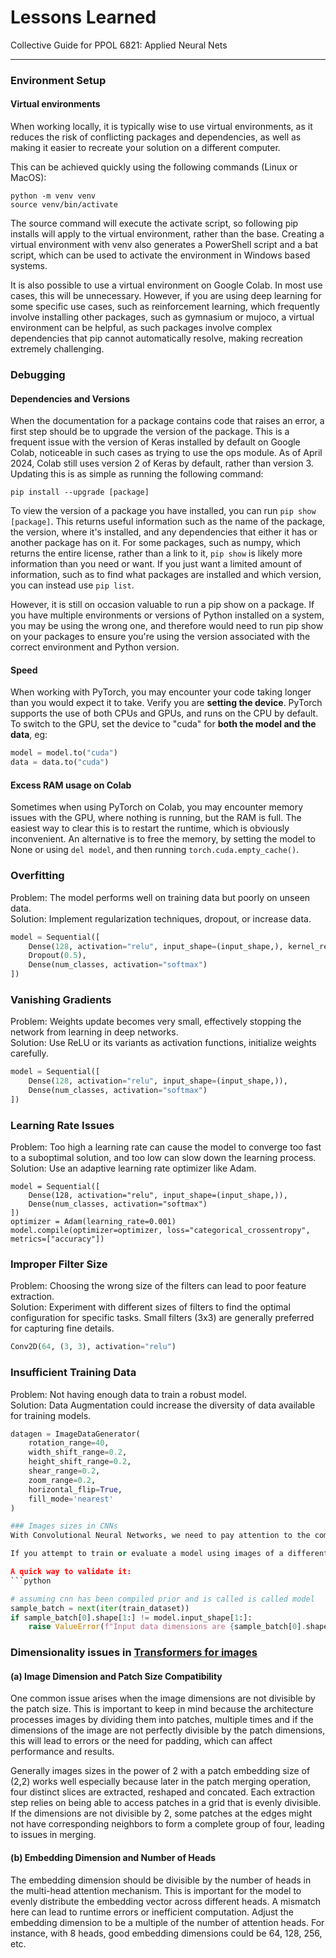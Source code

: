 # Lessons Learned
Collective Guide for PPOL 6821: Applied Neural Nets

***

### Environment Setup
#### Virtual environments
When working locally, it is typically wise to use virtual environments,
as it reduces the risk of conflicting packages and dependencies, as well as
making it easier to recreate your solution on a different computer.

This can be achieved quickly using the following commands (Linux or MacOS):
```commandline
python -m venv venv
source venv/bin/activate
```

The source command will execute the activate script, so following pip 
installs will apply to the virtual environment, rather than the base. 
Creating a virtual environment with venv also generates a PowerShell script
and a bat script, which can be used to activate the environment in Windows
based systems.

It is also possible to use a virtual environment on Google Colab. In most
use cases, this will be unnecessary. However, if you are using deep 
learning for some specific use cases, such as reinforcement learning,
which frequently involve installing other packages, such as gymnasium or 
mujoco, a virtual environment can be helpful, as such packages involve
complex dependencies that pip cannot automatically resolve, making 
recreation extremely challenging.

### Debugging
#### Dependencies and Versions
When the documentation for a package contains code that raises an error,
a first step should be to upgrade the version of the package.
This is a frequent issue with the version of Keras installed by default
on Google Colab, noticeable in such cases as trying to use the ops module.
As of April 2024, Colab still uses version 2 of Keras by default, rather 
than version 3. Updating this is as simple as running the following 
command:

```commandline
pip install --upgrade [package]
```

To view the version of a package you have installed, you can run 
`pip show [package]`. This returns useful information such as the name
of the package, the version, where it's installed, and any dependencies 
that either it has or another package has on it. For some packages, 
such as numpy, which returns the entire license, rather than a link to 
it, `pip show` is likely more information than you need or want. If you 
just want a limited amount of information, such as to find what packages
are installed and which version, you can instead use `pip list`.

However, it is still on occasion valuable to run a pip show on a package.
If you have multiple environments or versions of Python installed on a 
system, you may be using the wrong one, and therefore would need to 
run pip show on your packages to ensure you're using the version 
associated with the correct environment and Python version.

#### Speed
When working with PyTorch, you may encounter your code taking longer than
you would expect it to take. Verify you are **setting the device**. PyTorch
supports the use of both CPUs and GPUs, and runs on the CPU by default.
To switch to the GPU, set the device to "cuda" for **both the model and the
data**, eg:

```python
model = model.to("cuda")
data = data.to("cuda")
```

#### Excess RAM usage on Colab
Sometimes when using PyTorch on Colab, you may encounter memory issues with
the GPU, where nothing is running, but the RAM is full. The easiest way to 
clear this is to restart the runtime, which is obviously inconvenient. An
alternative is to free the memory, by setting the model to None or using
`del model`, and then running `torch.cuda.empty_cache()`.

### Overfitting
Problem: The model performs well on training data but poorly on unseen data.\
Solution: Implement regularization techniques, dropout, or increase data.

```python
model = Sequential([
    Dense(128, activation="relu", input_shape=(input_shape,), kernel_regularizer=l2(0.01)),
    Dropout(0.5),
    Dense(num_classes, activation="softmax")
])
```

### Vanishing Gradients
Problem: Weights update becomes very small, effectively stopping the network from learning in deep networks.\
Solution: Use ReLU or its variants as activation functions, initialize weights carefully.

```python
model = Sequential([
    Dense(128, activation="relu", input_shape=(input_shape,)),
    Dense(num_classes, activation="softmax")
])
```

### Learning Rate Issues
Problem: Too high a learning rate can cause the model to converge too fast to a suboptimal solution, and too low can slow down the learning process.\
Solution: Use an adaptive learning rate optimizer like Adam.

```
model = Sequential([
    Dense(128, activation="relu", input_shape=(input_shape,)),
    Dense(num_classes, activation="softmax")
])
optimizer = Adam(learning_rate=0.001)
model.compile(optimizer=optimizer, loss="categorical_crossentropy", metrics=["accuracy"])
```

### Improper Filter Size
Problem: Choosing the wrong size of the filters can lead to poor feature extraction.\
Solution: Experiment with different sizes of filters to find the optimal configuration for specific tasks. Small filters (3x3) are generally preferred for capturing fine details.

```python
Conv2D(64, (3, 3), activation="relu")
```

### Insufficient Training Data
Problem: Not having enough data to train a robust model.\
Solution: Data Augmentation could increase the diversity of data available for training models.

```python
datagen = ImageDataGenerator(
    rotation_range=40,
    width_shift_range=0.2,
    height_shift_range=0.2,
    shear_range=0.2,
    zoom_range=0.2,
    horizontal_flip=True,
    fill_mode='nearest'
)

### Images sizes in CNNs
With Convolutional Neural Networks, we need to pay attention to the compatibility between the input data shape and the configuration of the input layer of the network, essentially ensuring that the size of the input data matches the expected input size of the network.

If you attempt to train or evaluate a model using images of a different size than the one it expects, Keras won't raise an error during model compilation. However, during training or inference, the images will be read and processed according to the specified input shape. If the actual input images are larger than the expected size, it will automatically crop or resize them to fit. Conversely, if the input images are smaller, the model will only read a portion of the images commensurate with the shape it expects, leading to unexpected results and.or unstable training. 

A quick way to validate it:
```python

# assuming cnn has been compiled prior and is called is called model
sample_batch = next(iter(train_dataset))
if sample_batch[0].shape[1:] != model.input_shape[1:]:
    raise ValueError(f"Input data dimensions are {sample_batch[0].shape[1:]}, but the model expects {model.input_shape[1:}.")
```
### Dimensionality issues in [Transformers for images](https://keras.io/examples/vision/swin_transformers/) 
#### (a) Image Dimension and Patch Size Compatibility
One common issue arises when the image dimensions are not divisible by the patch size. This is important to keep in mind because the architecture processes images by dividing them into patches, multiple times and if the dimensions of the image are not perfectly divisible by the patch dimensions, this will lead to errors or the need for padding, which can affect performance and results.  
  
Generally images sizes in the power of 2 with a patch embedding size of (2,2) works well especially because later in the patch merging operation, four distinct slices are extracted, reshaped and concated. Each extraction step relies on being able to access patches in a grid that is evenly divisible. If the dimensions are not divisible by 2, some patches at the edges might not have corresponding neighbors to form a complete group of four, leading to issues in merging.

#### (b) Embedding Dimension and Number of Heads
The embedding dimension should be divisible by the number of heads in the multi-head attention mechanism. This is important for the model to evenly distribute the embedding vector across different heads. A mismatch here can lead to runtime errors or inefficient computation. Adjust the embedding dimension to be a multiple of the number of attention heads. For instance, with 8 heads, good embedding dimensions could be 64, 128, 256, etc. 

